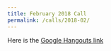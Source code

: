 ```yaml
---
title: February 2018 Call
permalink: /calls/2018-02/
---
```


Here is the [Google Hangouts link](https://hangouts.google.com/hangouts/_/ygpfhf5idvcp3k3lmdjfqjkagae)
